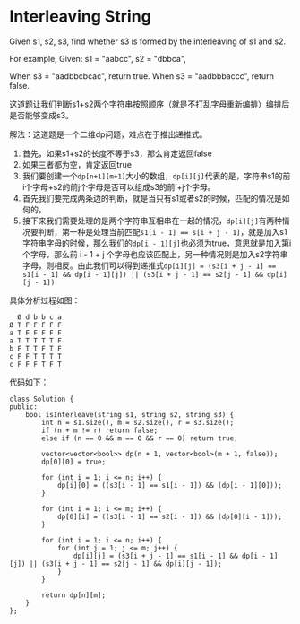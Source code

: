 Interleaving String
=============
Given s1, s2, s3, find whether s3 is formed by the interleaving of s1 and s2.

For example,
Given:
s1 = "aabcc",
s2 = "dbbca",

When s3 = "aadbbcbcac", return true.
When s3 = "aadbbbaccc", return false.

这道题让我们判断s1+s2两个字符串按照顺序（就是不打乱字母重新编排）编排后是否能够变成s3。

解法：这道题是一个二维dp问题，难点在于推出递推式。

1. 首先，如果s1+s2的长度不等于s3，那么肯定返回false
1. 如果三者都为空，肯定返回true
1. 我们要创建一个`dp[n+1][m+1]`大小的数组，`dp[i][j]`代表的是，字符串s1的前i个字母+s2的前j个字母是否可以组成s3的前i+j个字母。
1. 首先我们要完成两条边的判断，就是当只有s1或者s2的时候，匹配的情况是如何的。
1. 接下来我们需要处理的是两个字符串互相串在一起的情况，`dp[i][j]`有两种情况要判断，第一种是处理当前匹配`s1[i - 1] == s[i + j - 1]`，就是加入s1字符串字母的时候，那么我们的`dp[i - 1][j]`也必须为true，意思就是加入第i个字母，那么前 i - 1 + j 个字母也应该匹配上，另一种情况则是加入s2字符串字母，则相反。由此我们可以得到递推式`dp[i][j] = (s3[i + j - 1] == s1[i - 1] && dp[i - 1][j]) || (s3[i + j - 1] == s2[j - 1] && dp[i][j - 1])`

具体分析过程如图：
```
  Ø d b b c a
Ø T F F F F F
a T F F F F F
a T T T T T F
b F T T F T F
c F F T T T T
c F F F T F T
```

代码如下：
```
class Solution {
public:
    bool isInterleave(string s1, string s2, string s3) {
        int n = s1.size(), m = s2.size(), r = s3.size();
        if (n + m != r) return false;
        else if (n == 0 && m == 0 && r == 0) return true;

        vector<vector<bool>> dp(n + 1, vector<bool>(m + 1, false));
        dp[0][0] = true;

        for (int i = 1; i <= n; i++) {
            dp[i][0] = ((s3[i - 1] == s1[i - 1]) && (dp[i - 1][0]));
        }

        for (int i = 1; i <= m; i++) {
            dp[0][i] = ((s3[i - 1] == s2[i - 1]) && (dp[0][i - 1]));
        }

        for (int i = 1; i <= n; i++) {
            for (int j = 1; j <= m; j++) {
                dp[i][j] = (s3[i + j - 1] == s1[i - 1] && dp[i - 1][j]) || (s3[i + j - 1] == s2[j - 1] && dp[i][j - 1]);
            }
        }

        return dp[n][m];
    }
};
```
